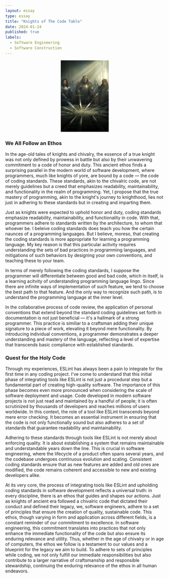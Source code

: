 ```yaml
---
layout: essay
type: essay
title: "Knights of The Code Table"
date: 2024-01-24
published: true
labels:
  - Software Engineering
  - Software Construction
---
```


<div style="text-align: center;">
    <img src="../img/knights/before-meme.jpg" alt="Knights of the round table" style="width:30%; height:30%;">
</div>

### We All Follow an Ethos

In the age-old tales of knights and chivalry, the essence of a true knight was not only defined by prowess in battle but also by their unwavering commitment to a code of honor and duty. This ancient ethos finds a surprising parallel in the modern world of software development, where programmers, much like knights of yore, are bound by a code — the code of coding standards. These standards, akin to the chivalric code, are not merely guidelines but a creed that emphasizes readability, maintainability, and functionality in the realm of programming. Yet, I propose that the true mastery of programming, akin to the knight's journey to knighthood, lies not just in adhering to these standards but in creating and imparting them.

Just as knights were expected to uphold honor and duty, coding standards emphasize readability, maintainability, and functionality in code. With that, programmers adhere to standards written by the architecture, to whom that whoever be. I beleive coding standards does teach you how the certain naunces of a programming languages. But I believe, moreso, that creating the coding standards is more appropriate for learning a programming language. My key reason is that this particular activity requires understanding the sets of bad practices in programming languages, and mitigations of such behaviors by designing your own conventions, and teaching these to your team.

In terms of merely following the coding standards, I suppose the programmer will differentiate between good and bad code, which in itself, is a learning acitvity of understanding programming language lingo. Since there are infinite ways of implementation of such feature, we tend to choose the best path to that feature. And the only way to recognize such path, is to understand the programming language at the inner level.

In the collaborative process of code review, the application of personal conventions that extend beyond the standard coding guidelines set forth in documentation is not just beneficial — it's a hallmark of a strong programmer. This practice is similiar to a craftsman adding their unique signature to a piece of work, elevating it beyond mere functionality. By introducing individual conventions, a programmer demonstrates a deeper understanding and mastery of the language, reflecting a level of expertise that transcends basic compliance with established standards.


### Quest for the Holy Code

Through my experiences, ESLint has always been a pain to integrate for the first time in any coding project. I've come to understand that this initial phase of integrating tools like ESLint is not just a procedural step but a fundamental part of creating high-quality software. The importance of this phase becomes even more pronounced when considering the scale of software deployment and usage. Code developed in modern software projects is not just read and maintained by a handful of people; it is often scrutinized by thousands of developers and reaches millions of users worldwide. In this context, the role of a tool like ESLint transcends beyond mere error checking. It becomes an essential instrument in ensuring that the code is not only functionally sound but also adheres to a set of standards that guarantee readability and maintainability.

Adhering to these standards through tools like ESLint is not merely about enforcing quality. It is about establishing a system that remains maintainable and understandable years down the line. This is crucial in software engineering, where the lifecycle of a product often spans several years, and the codebase undergoes continuous evolution and scaling. Consistent coding standards ensure that as new features are added and old ones are modified, the code remains coherent and accessible to new and existing developers alike.

At its very core, the process of integrating tools like ESLint and upholding coding standards in software development reflects a universal truth: in every discipline, there is an ethos that guides and shapes our actions. Just as knights of ancient era followed a chivalric code that dictated their conduct and defined their legacy, we, software engineers, adhere to a set of principles that ensure the creation of quality, sustainable code. This ethos, though varying in form and application across different fields, is a constant reminder of our commitment to excellence. In software engineering, this commitment translates into practices that not only enhance the immediate functionality of the code but also ensure its enduring relevance and utility. Thus, whether in the age of chivalry or in age of computers, the ethos we follow is a testament to our values and a blueprint for the legacy we aim to build. To adhere to sets of principles while coding, we not only fulfill our immediate responsibilities but also contribute to a larger narrative of craftsmanship and responsible stewardship, continuing the enduring relevance of the ethos in all human endeavors.
